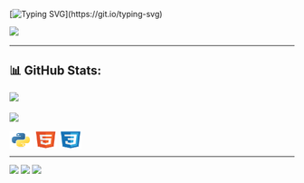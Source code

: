 [![Typing SVG](https://readme-typing-svg.demolab.com?font=Fira+Code&size=35&pause=1000&color=F7F7F7&random=false&width=535&height=100&lines=hi!+i%C2%B4m+Karle%F0%9F%91%8B;i+am+from+Brazil!+;studying+front-end.)](https://git.io/typing-svg)

[![](https://visitcount.itsvg.in/api?id=karleandrosilva&icon=5&color=1)](https://visitcount.itsvg.in)

---
## 📊 GitHub Stats:

![](https://github-readme-streak-stats.herokuapp.com/?user=karleandrosilva&theme=transparent&hide_border=false)<br><br>
<img  height="150em" src="https://github-readme-stats.vercel.app/api/top-langs/?username=karleandrosilva&layout=compact&langs_count=16&theme=transparent"/>

<div style="display: inline_block">
  <img align="center" alt="Karle-Python" height="30" width="40" src="https://raw.githubusercontent.com/devicons/devicon/master/icons/python/python-original.svg">
  <img align="center" alt="Karle-HTML" height="30" width="40" src="https://raw.githubusercontent.com/devicons/devicon/master/icons/html5/html5-original.svg">
  <img align="center" alt="Karle-CSS" height="30" width="40" src="https://raw.githubusercontent.com/devicons/devicon/master/icons/css3/css3-original.svg">
</div>
  
---

<div> 
  <a href="https://instagram.com/karleandro" target="_blank"><img src="https://img.shields.io/badge/-Instagram-%23E4405F?style=for-the-badge&logo=instagram&logoColor=white" target="_blank"></a>
  <a href="https://discord.gg/2AQUx2kf" target="_blank"><img src="https://img.shields.io/badge/Discord-7289DA?style=for-the-badge&logo=discord&logoColor=white" target="_blank"></a> 
  <a href = "mailto:contatoparakarle@gmail.com"><img src="https://img.shields.io/badge/-Gmail-%23333?style=for-the-badge&logo=gmail&logoColor=white" target="_blank"></a>
</div>
